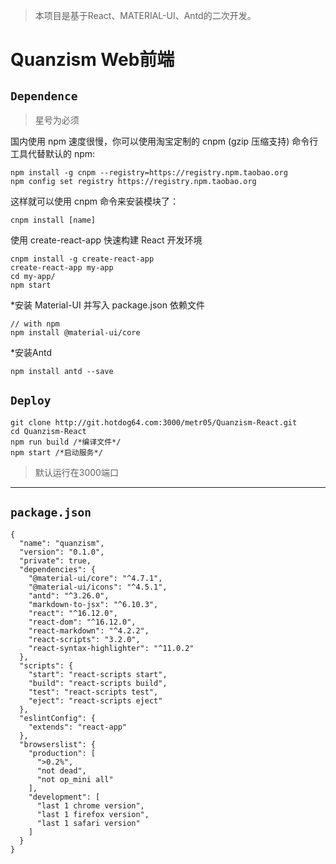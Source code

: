 > 本项目是基于React、MATERIAL-UI、Antd的二次开发。
# Quanzism Web前端

## `Dependence`
>星号为必须

国内使用 npm 速度很慢，你可以使用淘宝定制的 cnpm (gzip 压缩支持) 命令行工具代替默认的 npm:
```angular2
npm install -g cnpm --registry=https://registry.npm.taobao.org
npm config set registry https://registry.npm.taobao.org
```
这样就可以使用 cnpm 命令来安装模块了：
```
cnpm install [name]
```
使用 create-react-app 快速构建 React 开发环境
```angular2
cnpm install -g create-react-app
create-react-app my-app
cd my-app/
npm start
```
*安装 Material-UI 并写入 package.json 依赖文件
```
// with npm
npm install @material-ui/core
```
*安装Antd
```angular2
npm install antd --save
```
## `Deploy`
```
git clone http://git.hotdog64.com:3000/metr05/Quanzism-React.git
cd Quanzism-React
npm run build /*编译文件*/
npm start /*启动服务*/
```
> 默认运行在3000端口
---
## `package.json`
```
{
  "name": "quanzism",
  "version": "0.1.0",
  "private": true,
  "dependencies": {
    "@material-ui/core": "^4.7.1",
    "@material-ui/icons": "^4.5.1",
    "antd": "^3.26.0",
    "markdown-to-jsx": "^6.10.3",
    "react": "^16.12.0",
    "react-dom": "^16.12.0",
    "react-markdown": "^4.2.2",
    "react-scripts": "3.2.0",
    "react-syntax-highlighter": "^11.0.2"
  },
  "scripts": {
    "start": "react-scripts start",
    "build": "react-scripts build",
    "test": "react-scripts test",
    "eject": "react-scripts eject"
  },
  "eslintConfig": {
    "extends": "react-app"
  },
  "browserslist": {
    "production": [
      ">0.2%",
      "not dead",
      "not op_mini all"
    ],
    "development": [
      "last 1 chrome version",
      "last 1 firefox version",
      "last 1 safari version"
    ]
  }
}

```